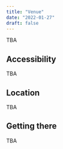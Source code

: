 ```yaml
---
title: "Venue"
date: "2022-01-27"
draft: false
---
```


TBA

## Accessibility

TBA

## Location

TBA

## Getting there

TBA

